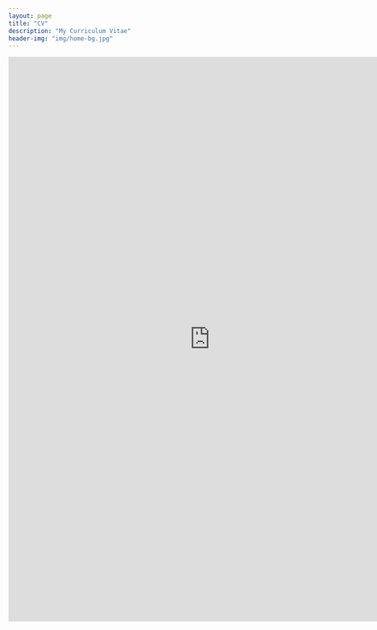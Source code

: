 ```yaml
---
layout: page
title: "CV"
description: "My Curriculum Vitae"
header-img: "img/home-bg.jpg"
---
```

<iframe src="http://docs.google.com/gview?url=voidism.github.io/CV.pdf&embedded=true" style="width:800px; height:1120px;" frameborder="0"></iframe>